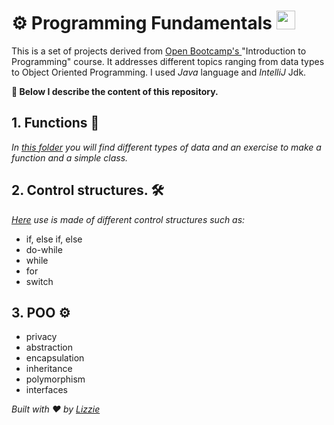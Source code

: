 # ⚙️ Programming Fundamentals <a href="https://campus.open-bootcamp.com/">  <img src="https://campus.open-bootcamp.com/logo192x192.png" width="30" ></a>

This is a set of projects derived from <a href="https://campus.open-bootcamp.com/">Open Bootcamp's </a> "Introduction to Programming" course. It addresses different topics ranging from data types to Object Oriented Programming. I used _Java_ language and _IntelliJ_ Jdk.

**🚀 Below I describe the content of this repository.**

## 1. Functions 🔧
_In [this folder](https://github.com/LizzyLucas/ob-programming-fundamentals/tree/main/1.Functions) you will find different types of data and an exercise to make a function and a simple class._

## 2. Control structures. 🛠️
_[Here](https://github.com/LizzyLucas/ob-programming-fundamentals/tree/main/2.Control%20Structures) use is made of different control structures such as:_
* if, else if, else
* do-while
* while
* for
* switch

## 3. POO ⚙️
* privacy
* abstraction
* encapsulation
* inheritance
* polymorphism
* interfaces


_Built with ❤️ by [Lizzie](https://github.com/LizzyLucas)_
